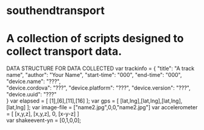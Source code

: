 southendtransport
=================     
A collection of scripts designed to collect transport data.
=================     

DATA STRUCTURE FOR DATA COLLECTED
var trackinfo = {
    "title": "A track name",
    "author": "Your Name", 
    "start-time": "000",
    "end-time": "000",
    "device.name": "???",   
    "device.cordova": "???",
    "device.platform": "???",
    "device.version": "???",
    "device.uuid": "???"   
} 
var elapsed = [ [1],[6],[11],[16] ]; 
var gps = [ [lat,lng],[lat,lng],[lat,lng],[lat,lng] ]; 
var image-file = ["name2.jpg",0,0,"name2.jpg"]
var accelerometer = [ [x,y,z], [x,y,z], 0, [x-y-z] ]   
var shakeevent-yn = [0,1,0,0];